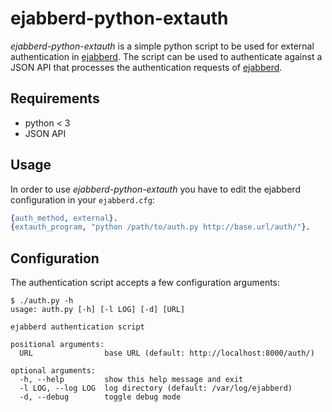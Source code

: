 # ejabberd-python-extauth

*ejabberd-python-extauth* is a simple python script to be used for external
authentication in [ejabberd][ejabberd]. The script can be used to authenticate
against a JSON API that processes the authentication requests of
[ejabberd][ejabberd].


## Requirements

* python < 3
* JSON API


## Usage

In order to use *ejabberd-python-extauth* you have to edit the
ejabberd configuration in your `ejabberd.cfg`:

``` erlang
{auth_method, external}.
{extauth_program, "python /path/to/auth.py http://base.url/auth/"}.
```


## Configuration

The authentication script accepts a few configuration arguments:

    $ ./auth.py -h
    usage: auth.py [-h] [-l LOG] [-d] [URL]

    ejabberd authentication script

    positional arguments:
      URL                base URL (default: http://localhost:8000/auth/)

    optional arguments:
      -h, --help         show this help message and exit
      -l LOG, --log LOG  log directory (default: /var/log/ejabberd)
      -d, --debug        toggle debug mode


[ejabberd]: http://ejabberd.im/
